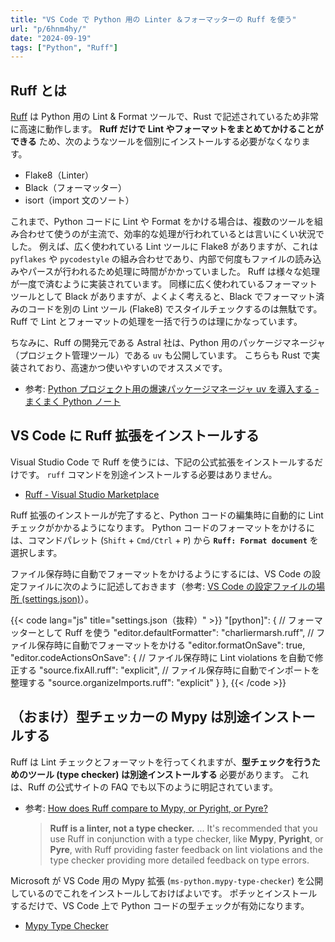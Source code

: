 ```yaml
---
title: "VS Code で Python 用の Linter ＆フォーマッターの Ruff を使う"
url: "p/6hnm4hy/"
date: "2024-09-19"
tags: ["Python", "Ruff"]
---
```


Ruff とは
----

[Ruff](https://docs.astral.sh/ruff/) は Python 用の Lint & Format ツールで、Rust で記述されているため非常に高速に動作します。
__Ruff だけで Lint やフォーマットをまとめてかけることができる__ ため、次のようなツールを個別にインストールする必要がなくなります。

- Flake8（Linter）
- Black（フォーマッター）
- isort（import 文のソート）

これまで、Python コードに Lint や Format をかける場合は、複数のツールを組み合わせて使うのが主流で、効率的な処理が行われているとは言いにくい状況でした。
例えば、広く使われている Lint ツールに Flake8 がありますが、これは `pyflakes` や `pycodestyle` の組み合わせであり、内部で何度もファイルの読み込みやパースが行われるため処理に時間がかかっていました。
Ruff は様々な処理が一度で済むように実装されています。
同様に広く使われているフォーマットツールとして Black がありますが、よくよく考えると、Black でフォーマット済みのコードを別の Lint ツール (Flake8) でスタイルチェックするのは無駄です。
Ruff で Lint とフォーマットの処理を一括で行うのは理にかなっています。

ちなみに、Ruff の開発元である Astral 社は、Python 用のパッケージマネージャ（プロジェクト管理ツール）である `uv` も公開しています。
こちらも Rust で実装されており、高速かつ使いやすいのでオススメです。

- 参考: [Python プロジェクト用の爆速パッケージマネージャ uv を導入する - まくまく Python ノート](https://maku77.github.io/p/fjsfjpw/)


VS Code に Ruff 拡張をインストールする
----

Visual Studio Code で Ruff を使うには、下記の公式拡張をインストールするだけです。
`ruff` コマンドを別途インストールする必要はありません。

- [Ruff - Visual Studio Marketplace](https://marketplace.visualstudio.com/items?itemName=charliermarsh.ruff)

Ruff 拡張のインストールが完了すると、Python コードの編集時に自動的に Lint チェックがかかるようになります。
Python コードのフォーマットをかけるには、コマンドパレット (`Shift` + `Cmd/Ctrl` + `P`) から __`Ruff: Format document`__ を選択します。

ファイル保存時に自動でフォーマットをかけるようにするには、VS Code の設定ファイルに次のように記述しておきます（参考: [VS Code の設定ファイルの場所 (settings.json)](/p/tfq2cnw/)）。

{{< code lang="js" title="settings.json（抜粋）" >}}
"[python]": {
  // フォーマッターとして Ruff を使う
  "editor.defaultFormatter": "charliermarsh.ruff",
  // ファイル保存時に自動でフォーマットをかける
  "editor.formatOnSave": true,
  "editor.codeActionsOnSave": {
    // ファイル保存時に Lint violations を自動で修正する
    "source.fixAll.ruff": "explicit",
    // ファイル保存時に自動でインポートを整理する
    "source.organizeImports.ruff": "explicit"
  }
},
{{< /code >}}


（おまけ）型チェッカーの Mypy は別途インストールする
----

Ruff は Lint チェックとフォーマットを行ってくれますが、**型チェックを行うためのツール (type checker) は別途インストールする** 必要があります。
これは、Ruff の公式サイトの FAQ でも以下のように明記されています。

- 参考: [How does Ruff compare to Mypy, or Pyright, or Pyre?](https://docs.astral.sh/ruff/faq/#how-does-ruffs-linter-compare-to-pylint)
  > **Ruff is a linter, not a type checker.**
  > ...
  > It's recommended that you use Ruff in conjunction with a type checker, like **Mypy**, **Pyright**, or **Pyre**, with Ruff providing faster feedback on lint violations and the type checker providing more detailed feedback on type errors.

Microsoft が VS Code 用の Mypy 拡張 (`ms-python.mypy-type-checker`) を公開しているのでこれをインストールしておけばよいです。
ポチッとインストールするだけで、VS Code 上で Python コードの型チェックが有効になります。

- [Mypy Type Checker](https://marketplace.visualstudio.com/items?itemName=ms-python.mypy-type-checker)


